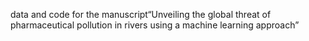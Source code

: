 data and code for the manuscript“Unveiling the global threat of pharmaceutical pollution in rivers using a machine learning approach”
